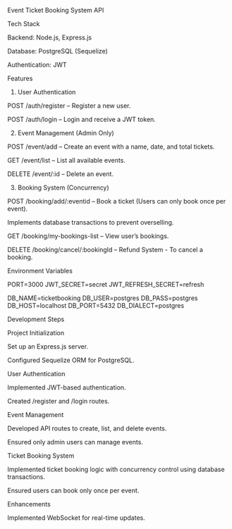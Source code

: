 Event Ticket Booking System API

Tech Stack

Backend: Node.js, Express.js

Database: PostgreSQL (Sequelize)

Authentication: JWT

Features

1. User Authentication

POST /auth/register – Register a new user.

POST /auth/login – Login and receive a JWT token.

2. Event Management (Admin Only)

POST /event/add  – Create an event with a name, date, and total tickets.

GET /event/list  – List all available events.

DELETE /event/:id – Delete an event.

3. Booking System (Concurrency)

POST  /booking/add/:eventid  – Book a ticket (Users can only book once per event).

Implements database transactions to prevent overselling.

GET  /booking/my-bookings-list  – View user’s bookings.

DELETE  /booking/cancel/:bookingId – Refund System - To cancel a booking.

Environment Variables

PORT=3000
JWT_SECRET=secret
JWT_REFRESH_SECRET=refresh

DB_NAME=ticketbooking
DB_USER=postgres
DB_PASS=postgres
DB_HOST=localhost
DB_PORT=5432
DB_DIALECT=postgres  

Development Steps

Project Initialization

Set up an Express.js server.

Configured Sequelize ORM for PostgreSQL.

User Authentication

Implemented JWT-based authentication.

Created /register and /login routes.

Event Management

Developed API routes to create, list, and delete events.

Ensured only admin users can manage events.

Ticket Booking System

Implemented ticket booking logic with concurrency control using database transactions.

Ensured users can book only once per event.

Enhancements

Implemented WebSocket for real-time updates.


